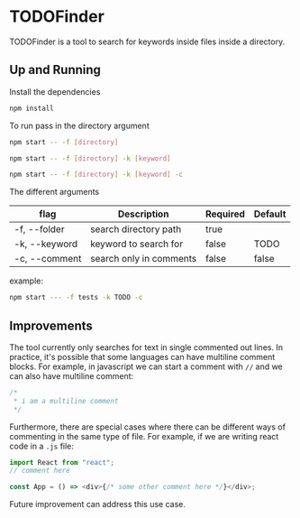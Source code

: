 #  TODOFinder

TODOFinder is a tool to search for keywords inside files inside a directory.

## Up and Running 

Install the dependencies

```bash
npm install
```

To run pass in the directory argument

```bash
npm start -- -f [directory]

npm start -- -f [directory] -k [keyword]

npm start -- -f [directory] -k [keyword] -c
```

The different arguments

| flag            | Description              | Required | Default |
|-----------------|--------------------------|----------| ------- |
| -f, --folder    | search directory path    | true     |         |
| -k, --keyword   | keyword to search for    | false    | TODO    |
| -c, --comment   | search only in comments  | false    | false   |

example:

```bash
npm start --- -f tests -k TODO -c
```

## Improvements

The tool currently only searches for text in single commented out lines. In practice, it's possible that some languages can have multiline comment blocks. For example, in javascript we can start a comment with `//` and we can also have multiline comment:

```javascript
/*
 * i am a multiline comment
 */
```

Furthermore, there are special cases where there can be different ways of commenting in the same type of file. For example, if we are writing react code in a `.js` file:

```javascript
import React from "react";
// comment here

const App = () => <div>{/* some other comment here */}</div>;
```

Future improvement can address this use case.
